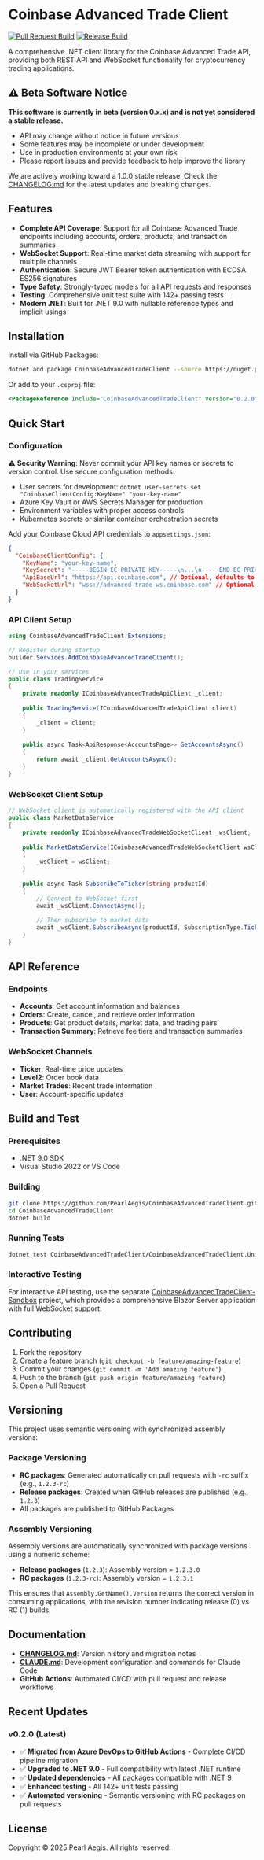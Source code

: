 # Coinbase Advanced Trade Client

[![Pull Request Build](https://github.com/PearlAegis/CoinbaseAdvancedTradeClient/actions/workflows/pull-request.yml/badge.svg)](https://github.com/PearlAegis/CoinbaseAdvancedTradeClient/actions/workflows/pull-request.yml)
[![Release Build](https://github.com/PearlAegis/CoinbaseAdvancedTradeClient/actions/workflows/release.yml/badge.svg)](https://github.com/PearlAegis/CoinbaseAdvancedTradeClient/actions/workflows/release.yml)

A comprehensive .NET client library for the Coinbase Advanced Trade API, providing both REST API and WebSocket functionality for cryptocurrency trading applications.

## ⚠️ Beta Software Notice

**This software is currently in beta (version 0.x.x) and is not yet considered a stable release.**

- API may change without notice in future versions
- Some features may be incomplete or under development  
- Use in production environments at your own risk
- Please report issues and provide feedback to help improve the library

We are actively working toward a 1.0.0 stable release. Check the [CHANGELOG.md](CHANGELOG.md) for the latest updates and breaking changes.

## Features

- **Complete API Coverage**: Support for all Coinbase Advanced Trade endpoints including accounts, orders, products, and transaction summaries
- **WebSocket Support**: Real-time market data streaming with support for multiple channels
- **Authentication**: Secure JWT Bearer token authentication with ECDSA ES256 signatures
- **Type Safety**: Strongly-typed models for all API requests and responses
- **Testing**: Comprehensive unit test suite with 142+ passing tests
- **Modern .NET**: Built for .NET 9.0 with nullable reference types and implicit usings

## Installation

Install via GitHub Packages:

```bash
dotnet add package CoinbaseAdvancedTradeClient --source https://nuget.pkg.github.com/PearlAegis/index.json
```

Or add to your `.csproj` file:

```xml
<PackageReference Include="CoinbaseAdvancedTradeClient" Version="0.2.0" />
```

## Quick Start

### Configuration

⚠️ **Security Warning**: Never commit your API key names or secrets to version control. Use secure configuration methods:
- User secrets for development: `dotnet user-secrets set "CoinbaseClientConfig:KeyName" "your-key-name"`
- Azure Key Vault or AWS Secrets Manager for production
- Environment variables with proper access controls
- Kubernetes secrets or similar container orchestration secrets

Add your Coinbase Cloud API credentials to `appsettings.json`:

```json
{
  "CoinbaseClientConfig": {
    "KeyName": "your-key-name",
    "KeySecret": "-----BEGIN EC PRIVATE KEY-----\n...\n-----END EC PRIVATE KEY-----",
    "ApiBaseUrl": "https://api.coinbase.com", // Optional, defaults to production
    "WebSocketUrl": "wss://advanced-trade-ws.coinbase.com" // Optional, defaults to production
  }
}
```

### API Client Setup

```csharp
using CoinbaseAdvancedTradeClient.Extensions;

// Register during startup
builder.Services.AddCoinbaseAdvancedTradeClient();

// Use in your services
public class TradingService
{
    private readonly ICoinbaseAdvancedTradeApiClient _client;
    
    public TradingService(ICoinbaseAdvancedTradeApiClient client)
    {
        _client = client;
    }
    
    public async Task<ApiResponse<AccountsPage>> GetAccountsAsync()
    {
        return await _client.GetAccountsAsync();
    }
}
```

### WebSocket Client Setup

```csharp
// WebSocket client is automatically registered with the API client
public class MarketDataService
{
    private readonly ICoinbaseAdvancedTradeWebSocketClient _wsClient;
    
    public MarketDataService(ICoinbaseAdvancedTradeWebSocketClient wsClient)
    {
        _wsClient = wsClient;
    }
    
    public async Task SubscribeToTicker(string productId)
    {
        // Connect to WebSocket first
        await _wsClient.ConnectAsync();
        
        // Then subscribe to market data
        await _wsClient.SubscribeAsync(productId, SubscriptionType.Ticker);
    }
}
```

## API Reference

### Endpoints

- **Accounts**: Get account information and balances
- **Orders**: Create, cancel, and retrieve order information
- **Products**: Get product details, market data, and trading pairs
- **Transaction Summary**: Retrieve fee tiers and transaction summaries

### WebSocket Channels

- **Ticker**: Real-time price updates
- **Level2**: Order book data
- **Market Trades**: Recent trade information
- **User**: Account-specific updates

## Build and Test

### Prerequisites

- .NET 9.0 SDK
- Visual Studio 2022 or VS Code

### Building

```bash
git clone https://github.com/PearlAegis/CoinbaseAdvancedTradeClient.git
cd CoinbaseAdvancedTradeClient
dotnet build
```

### Running Tests

```bash
dotnet test CoinbaseAdvancedTradeClient/CoinbaseAdvancedTradeClient.UnitTests/
```

### Interactive Testing

For interactive API testing, use the separate [CoinbaseAdvancedTradeClient-Sandbox](https://github.com/PearlAegis/CoinbaseAdvancedTradeClient-Sandbox) project, which provides a comprehensive Blazor Server application with full WebSocket support.

## Contributing

1. Fork the repository
2. Create a feature branch (`git checkout -b feature/amazing-feature`)
3. Commit your changes (`git commit -m 'Add amazing feature'`)
4. Push to the branch (`git push origin feature/amazing-feature`)
5. Open a Pull Request

## Versioning

This project uses semantic versioning with synchronized assembly versions:

### Package Versioning
- **RC packages**: Generated automatically on pull requests with `-rc` suffix (e.g., `1.2.3-rc`)
- **Release packages**: Created when GitHub releases are published (e.g., `1.2.3`)
- All packages are published to GitHub Packages

### Assembly Versioning
Assembly versions are automatically synchronized with package versions using a numeric scheme:
- **Release packages** (`1.2.3`): Assembly version = `1.2.3.0`
- **RC packages** (`1.2.3-rc`): Assembly version = `1.2.3.1` 

This ensures that `Assembly.GetName().Version` returns the correct version in consuming applications, with the revision number indicating release (0) vs RC (1) builds.

## Documentation

- **[CHANGELOG.md](CHANGELOG.md)**: Version history and migration notes
- **[CLAUDE.md](CLAUDE.md)**: Development configuration and commands for Claude Code
- **GitHub Actions**: Automated CI/CD with pull request and release workflows

## Recent Updates

### v0.2.0 (Latest)
- ✅ **Migrated from Azure DevOps to GitHub Actions** - Complete CI/CD pipeline migration
- ✅ **Upgraded to .NET 9.0** - Full compatibility with latest .NET runtime
- ✅ **Updated dependencies** - All packages compatible with .NET 9
- ✅ **Enhanced testing** - All 142+ unit tests passing
- ✅ **Automated versioning** - Semantic versioning with RC packages on pull requests

## License

Copyright © 2025 Pearl Aegis. All rights reserved.